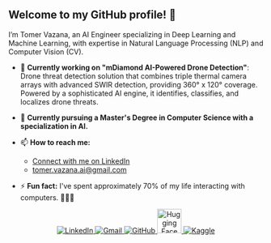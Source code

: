 ## Welcome to my GitHub profile!   👋  

I’m Tomer Vazana, an AI Engineer specializing in Deep Learning and Machine Learning, with expertise in Natural Language Processing (NLP) and Computer Vision (CV).

- 🔭 **Currently working on "mDiamond AI-Powered Drone Detection"**:  
    Drone threat detection solution that combines triple thermal camera arrays with advanced SWIR detection, providing 360° x 120° coverage. Powered by a sophisticated AI engine, it identifies, classifies, and localizes drone threats.

- 🌱 **Currently pursuing a Master's Degree in Computer Science with a specialization in AI.**

- 📫 **How to reach me:**  
    - [Connect with me on LinkedIn](https://www.linkedin.com/in/tomervazana/)  
    - [tomer.vazana.ai@gmail.com](mailto:tomer.vazana.ai@gmail.com)

- ⚡ **Fun fact:** 
    I've spent approximately 70% of my life interacting with computers. 👨🏻‍💻

<p align="center">
  <a href="https://www.linkedin.com/in/tomervazana/" target="_blank">
    <img src="https://img.icons8.com/color/48/000000/linkedin.png" alt="LinkedIn" />
  </a>
  <a href="mailto:tomer.vazana.ai@gmail.com">
    <img src="https://img.icons8.com/color/48/000000/gmail-new.png" alt="Gmail" />
  </a>
  <a href="https://github.com/tomervazana">
    <img src="https://img.icons8.com/ios-glyphs/48/000000/github.png" alt="GitHub" />
  </a>
  <a href="https://huggingface.co/tomervazana">
    <img src="https://uxwing.com/wp-content/themes/uxwing/download/brands-and-social-media/huggingface-icon.png" alt="Hugging Face" width="48" height="48"/>
  </a>
  <a href="https://www.kaggle.com/tomervazana">
    <img src="https://img.icons8.com/?size=48&id=QrYhwpUzAcoy&format=png&color=000000" alt="Kaggle" />
  </a>
</p>

<!--

## Hi there 👋

Welcome to my GitHub profile. 
I’m Tomer, an AI Engineer specializing in Deep Learning and Machine Learning, with a focus on Natural Language Processing (NLP) and Computer Vision (CV).

- 🔭 I’m currently working on "mDiamond AI-Powered Drone Detection":
Drone threat detection solution that combines triple thermal camera arrays with advanced SWIR detection, providing 360° x 120° coverage. Powered by a sophisticated AI engine, it identifies, classifies, and localizes drone threats.
- 🌱 I’m currently learning Computer Science with a focus in AI (Masters Degree)
- 📫 How to reach me: 
    - LinkedIn:
    - email:
- ⚡ Fun fact: I spent around 70% of my life interacting with computers. 👨🏻‍💻

-->
<!--
**tomervazana/tomervazana** is a ✨ _special_ ✨ repository because its `README.md` (this file) appears on your GitHub profile.

Here are some ideas to get you started:

- 🔭 I’m currently working on ...
- 🌱 I’m currently learning ...
- 👯 I’m looking to collaborate on ...
- 🤔 I’m looking for help with ...
- 💬 Ask me about ...
- 📫 How to reach me: ...
- 😄 Pronouns: ...
- ⚡ Fun fact: ...
-->

<!--
## Visitor Count

![Visitor Count](https://profile-counter.glitch.me/tomervazana/count.svg)
-->
